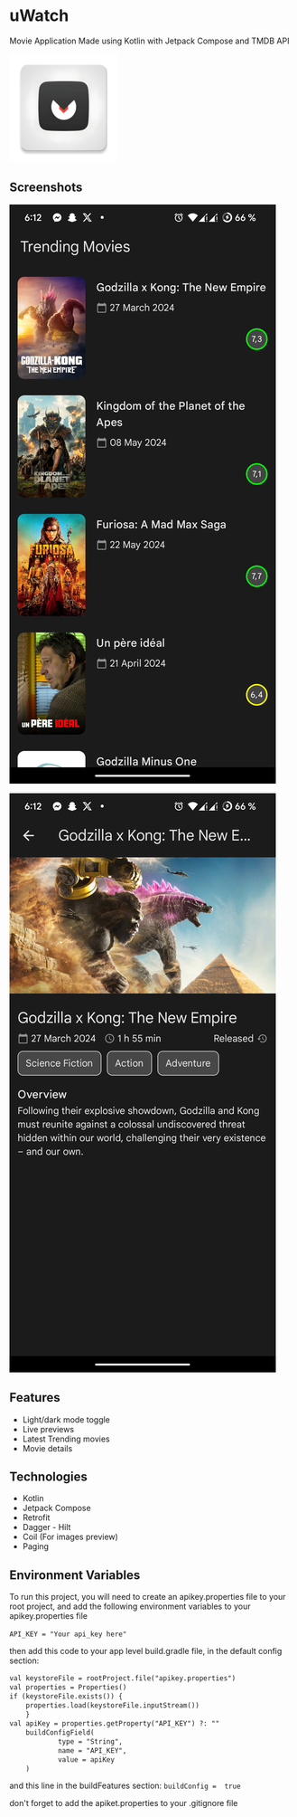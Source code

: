 
# uWatch

Movie Application Made using Kotlin with Jetpack Compose and TMDB API


![Logo](https://raw.githubusercontent.com/RacimFethallah/uWatch/main/app/src/main/res/mipmap-xxxhdpi/ic_launcher.webp)


## Screenshots

![App Screenshot](https://raw.githubusercontent.com/RacimFethallah/uWatch/main/Screenshots/Screenshot_20240525-181218_uWatch.png)

![App Screenshot](https://raw.githubusercontent.com/RacimFethallah/uWatch/main/Screenshots/Screenshot_20240525-181222_uWatch.png)

## Features

- Light/dark mode toggle
- Live previews
- Latest Trending movies
- Movie details


## Technologies

- Kotlin
- Jetpack Compose
- Retrofit
- Dagger - Hilt
- Coil (For images preview)
- Paging
## Environment Variables

To run this project, you will need to create an apikey.properties file to your root project, and add the following environment variables to your apikey.properties file

`API_KEY = "Your api_key here"`

then add this code to your app level build.gradle file, in the default config section:


```
val keystoreFile = rootProject.file("apikey.properties")
val properties = Properties()
if (keystoreFile.exists()) {
    properties.load(keystoreFile.inputStream())
    }
val apiKey = properties.getProperty("API_KEY") ?: ""
    buildConfigField(
            type = "String",
            name = "API_KEY",
            value = apiKey
    )
```

and this line in the buildFeatures section:
`buildConfig =  true`

don't forget to add the apiket.properties to your .gitignore file


